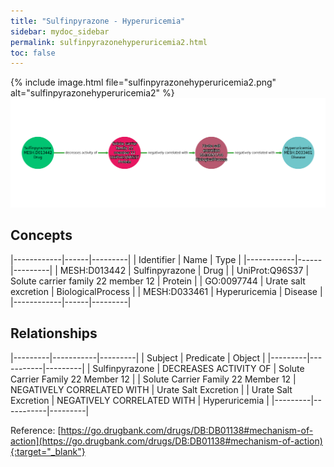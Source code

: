 ```yaml
---
title: "Sulfinpyrazone - Hyperuricemia"
sidebar: mydoc_sidebar
permalink: sulfinpyrazonehyperuricemia2.html
toc: false 
---
```


{% include image.html file="sulfinpyrazonehyperuricemia2.png" alt="sulfinpyrazonehyperuricemia2" %}![Path Visualization](/images/sulfinpyrazonehyperuricemia2.png)

## Concepts

|------------|------|---------|
| Identifier | Name | Type    |
|------------|------|---------|
| MESH:D013442 | Sulfinpyrazone | Drug |
| UniProt:Q96S37 | Solute carrier family 22 member 12 | Protein |
| GO:0097744 | Urate salt excretion | BiologicalProcess |
| MESH:D033461 | Hyperuricemia | Disease |
|------------|------|---------|

## Relationships

|---------|-----------|---------|
| Subject | Predicate | Object  |
|---------|-----------|---------|
| Sulfinpyrazone | DECREASES ACTIVITY OF | Solute Carrier Family 22 Member 12 |
| Solute Carrier Family 22 Member 12 | NEGATIVELY CORRELATED WITH | Urate Salt Excretion |
| Urate Salt Excretion | NEGATIVELY CORRELATED WITH | Hyperuricemia |
|---------|-----------|---------|

Reference: [https://go.drugbank.com/drugs/DB:DB01138#mechanism-of-action](https://go.drugbank.com/drugs/DB:DB01138#mechanism-of-action){:target="_blank"}